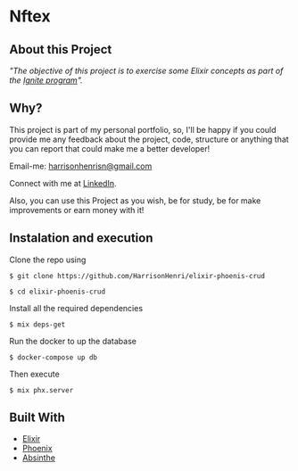 # Nftex

## About this Project

_"The objective of this project is to exercise some Elixir concepts as part of the [Ignite program](https://rocketseat.com.br/ignite)"._

## Why?

This project is part of my personal portfolio, so, I'll be happy if you could provide me any feedback about the project, code, structure or anything that you can report that could make me a better developer!

Email-me: harrisonhenrisn@gmail.com

Connect with me at [LinkedIn](https://linkedin.com/in/harrison-henri-dos-santos-nascimento).

Also, you can use this Project as you wish, be for study, be for make improvements or earn money with it!

## Instalation and execution

Clone the repo using

```
$ git clone https://github.com/HarrisonHenri/elixir-phoenis-crud
```

```
$ cd elixir-phoenis-crud
```

Install all the required dependencies

```
$ mix deps-get
```

Run the docker to up the database

```
$ docker-compose up db
```

Then execute

```
$ mix phx.server
```

## Built With

- [Elixir](https://elixir-lang.org/)
- [Phoenix](https://www.phoenixframework.org/)
- [Absinthe](https://github.com/absinthe-graphql/absinthe)
